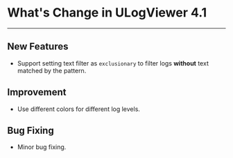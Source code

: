 ﻿# What's Change in ULogViewer 4.1
 ---

## New Features
+ Support setting text filter as ```exclusionary``` to filter logs **without** text matched by the pattern.

## Improvement
+ Use different colors for different log levels.

## Bug Fixing
+ Minor bug fixing.